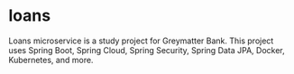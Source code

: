 # loans
Loans microservice is a study project for Greymatter Bank. This project uses Spring Boot, Spring Cloud, Spring Security, Spring Data JPA, Docker, Kubernetes, and more.
